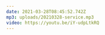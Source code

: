 ```yaml
---
date: 2021-03-28T08:45:52.742Z
mp3: uploads/20210328-service.mp3
video: https://youtu.be/iY-udpLtkRQ
---
```

